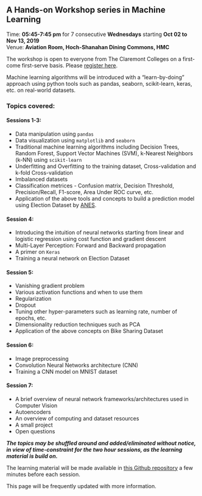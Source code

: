 ## A Hands-on Workshop series in Machine Learning 
Time: **05:45-7:45 pm** for 7 consecutive **Wednesdays** starting **Oct 02 to Nov 13, 2019**   
Venue: **Aviation Room, Hoch-Shanahan Dining Commons, HMC** 

The workshop is open to everyone from The Claremont Colleges on a first-come first-serve basis. Please [register here](https://forms.gle/3VdVMqV1EctC7aiE6).

Machine learning algorithms will be introduced with a “learn-by-doing” approach using python tools such as pandas, seaborn, scikit-learn, keras, etc. on real-world datasets.

### Topics covered:  
#### Sessions 1-3: 
* Data manipulation using `pandas`
* Data visualization using `matplotlib` and `seaborn`
* Traditional machine learning algorithms including Decision Trees, Random Forest, Support Vector Machines (SVM), k-Nearest Neighbors (k-NN) using `scikit-learn`
* Underfitting and Overfitting to the training dataset, Cross-validation and k-fold Cross-validation
* Imbalanced datasets 
* Classification metrices - Confusion matrix, Decision Threshold, Precision/Recall, F1-score, Area Under ROC curve, etc.
* Application of the above tools and concepts to build a prediction model using Election Dataset by [ANES](https://electionstudies.org/).

#### Session 4: 
* Introducing the intuition of neural networks starting from linear and logistic regression using cost function and gradient descent
* Multi-Layer Perception: Forward and Backward propagation
* A primer on `Keras`
* Training a neural network on Election Dataset

#### Session 5:
* Vanishing gradient problem
* Various activation functions and when to use them
* Regularization
* Dropout
* Tuning other hyper-parameters such as learning rate, number of epochs, etc.
* Dimensionality reduction techniques such as PCA
* Application of the above concepts on Bike Sharing Dataset

#### Session 6: 
* Image preprocessing
* Convolution Neural Networks architecture (CNN)
* Training a CNN model on MNIST dataset

#### Session 7:
* A brief overview of neural network frameworks/architectures used in Computer Vision
* Autoencoders
* An overview of computing and dataset resources
* A small project
* Open questions

***The topics may be shuffled around and added/eliminated without notice, in view of time-constraint for the two hour sessions, as the learning material is build on.***

The learning material will be made available in [this Github repository](https://github.com/AashitaK/A-Hands-on-Workshop-series-in-Machine-Learning) a few minutes before each session.

This page will be frequently updated with more information.
